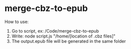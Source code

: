 # merge-cbz-to-epub

How to use:
1. Go to script, ex: /Code/merge-cbz-to-epub
2. Write: node script.js "/home/[location of .cbz files]"
3. The output.epub file will be generated in the same folder
